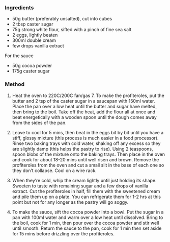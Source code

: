 ### Ingredients

* 50g butter (preferably unsalted), cut into cubes
* 2 tbsp caster sugar
* 75g strong white flour, sifted with a pinch of fine sea salt
* 2 eggs, lightly beaten
* 300ml double cream
* few drops vanilla extract

For the sauce
* 50g cocoa powder
* 175g caster sugar

### Method

1. Heat the oven to 220C/200C fan/gas 7. To make the profiteroles,
put the butter and 2 tsp of the caster sugar in a saucepan with 150ml water.
Place the pan over a low heat until the butter and sugar have melted,
then bring to the boil.
Take off the heat, add the flour all at once and beat energetically with a wooden spoon
until the dough comes away from the sides of the pan.

2. Leave to cool for 5 mins, then beat in the eggs bit by bit until you have a stiff,
glossy mixture (this process is much easier in a food processor).
Rinse two baking trays with cold water,
shaking off any excess so they are slightly damp (this helps the pastry to rise).
Using 2 teaspoons, spoon blobs of the mixture onto the baking trays.
Then place in the oven and cook for about 18-20 mins until well risen and brown.
Remove the profiteroles from the oven
and cut a small slit in the base of each one so they don’t collapse.
Cool on a wire rack.

3. When they’re cold, whip the cream lightly until just holding its shape.
Sweeten to taste with remaining sugar and a few drops of vanilla extract.
Cut the profiteroles in half, fill them with the sweetened cream and pile them up on a plate.
You can refrigerate them for 1-2 hrs at this point
but not for any longer as the pastry will go soggy.

4. To make the sauce, sift the cocoa powder into a bowl.
Put the sugar in a pan with 100ml water and warm over a low heat until dissolved.
Bring to the boil, cook for 1 min, then pour over the cocoa powder
and stir well until smooth. Return the sauce to the pan,
cook for 1 min then set aside for 15 mins before drizzling over the profiteroles.

